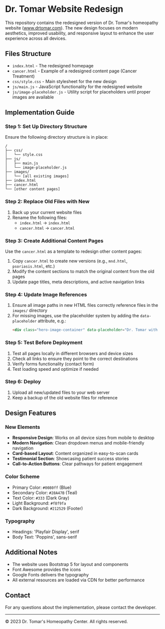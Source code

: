 # Dr. Tomar Website Redesign

This repository contains the redesigned version of Dr. Tomar's homeopathy website (www.drtomar.com). The new design focuses on modern aesthetics, improved usability, and responsive layout to enhance the user experience across all devices.

## Files Structure

- `index.html` - The redesigned homepage
- `cancer.html` - Example of a redesigned content page (Cancer Treatment)
- `css/style.css` - Main stylesheet for the new design
- `js/main.js` - JavaScript functionality for the redesigned website
- `js/image-placeholder.js` - Utility script for placeholders until proper images are available

## Implementation Guide

### Step 1: Set Up Directory Structure

Ensure the following directory structure is in place:
```
/
├── css/
│   └── style.css
├── js/
│   ├── main.js
│   └── image-placeholder.js
├── images/
│   └── [all existing images]
├── index.html
├── cancer.html
└── [other content pages]
```

### Step 2: Replace Old Files with New

1. Back up your current website files
2. Rename the following files:
   - `index.html` → `index.html`
   - `cancer.html` → `cancer.html`

### Step 3: Create Additional Content Pages

Use the `cancer.html` as a template to redesign other content pages:
1. Copy `cancer.html` to create new versions (e.g., `mnd.html`, `psoriasis.html`, etc.)
2. Modify the content sections to match the original content from the old pages
3. Update page titles, meta descriptions, and active navigation links

### Step 4: Update Image References

1. Ensure all image paths in new HTML files correctly reference files in the `images/` directory
2. For missing images, use the placeholder system by adding the `data-placeholder` attribute, e.g.:
   ```html
   <div class="hero-image-container" data-placeholder="Dr. Tomar with Patient|100%|400px"></div>
   ```

### Step 5: Test Before Deployment

1. Test all pages locally in different browsers and device sizes
2. Check all links to ensure they point to the correct destinations
3. Verify forms functionality (contact form)
4. Test loading speed and optimize if needed

### Step 6: Deploy

1. Upload all new/updated files to your web server
2. Keep a backup of the old website files for reference

## Design Features

### New Elements

- **Responsive Design**: Works on all device sizes from mobile to desktop
- **Modern Navigation**: Clean dropdown menus and mobile-friendly navigation
- **Card-based Layout**: Content organized in easy-to-scan cards
- **Testimonial Section**: Showcasing patient success stories
- **Call-to-Action Buttons**: Clear pathways for patient engagement

### Color Scheme

- Primary Color: `#0080ff` (Blue)
- Secondary Color: `#28A47B` (Teal)
- Text Color: `#333` (Dark Gray)
- Light Background: `#f8f9fa`
- Dark Background: `#212529` (Footer)

### Typography

- Headings: 'Playfair Display', serif
- Body Text: 'Poppins', sans-serif

## Additional Notes

- The website uses Bootstrap 5 for layout and components
- Font Awesome provides the icons
- Google Fonts delivers the typography
- All external resources are loaded via CDN for better performance

## Contact

For any questions about the implementation, please contact the developer.

---

© 2023 Dr. Tomar's Homeopathy Center. All rights reserved. 